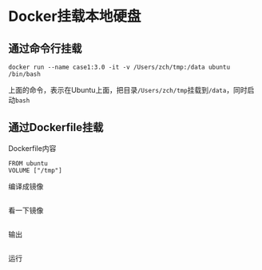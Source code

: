 # Docker挂载本地硬盘



## 通过命令行挂载
```
docker run --name case1:3.0 -it -v /Users/zch/tmp:/data ubuntu /bin/bash
```

上面的命令，表示在Ubuntu上面，把目录```/Users/zch/tmp```挂载到```/data```，同时启动```bash```

## 通过Dockerfile挂载

Dockerfile内容
```
FROM ubuntu
VOLUME ["/tmp"]
```

编译成镜像

```

```

看一下镜像

```

```

输出

```

```
运行

```

```
